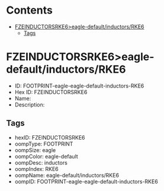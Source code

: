 



Contents
========

* [FZEINDUCTORSRKE6>eagle-default/inductors/RKE6](#fzeinductorsrke6eagle-defaultinductorsrke6)
	* [Tags](#tags)

# FZEINDUCTORSRKE6>eagle-default/inductors/RKE6

- ID: FOOTPRINT-eagle-eagle-default-inductors-RKE6
- Hex ID: FZEINDUCTORSRKE6
- Name: 
- Description: 

## Tags

- hexID: FZEINDUCTORSRKE6
- oompType: FOOTPRINT
- oompSize: eagle
- oompColor: eagle-default
- oompDesc: inductors
- oompIndex: RKE6
- oompName: eagle-default/inductors/RKE6
- oompID: FOOTPRINT-eagle-eagle-default-inductors-RKE6
